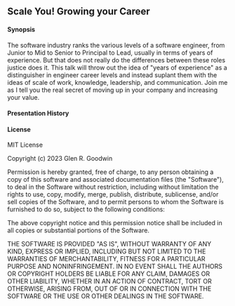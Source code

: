 ## Scale You! Growing your Career

#### Synopsis

The software industry ranks the various levels of a software engineer, from Junior to Mid to Senior to Principal to Lead, usually in terms of years of experience. But that does not really do the differences between these roles justice does it. This talk will throw out the idea of "years of experience" as a distinguisher in engineer career levels and instead suplant them with the ideas of scale of work, knowledge, leadership, and communication. Join me as I tell you the real secret of moving up in your company and increasing your value.

#### Presentation History
<!--
* CharmCityJS
  - Feb 1, 2023 @ 7:30pm (EDT)
  - By Glen R. Goodwin
  - Recording at 

#### Slides

 - In Powerpoint Format: [IntroZephjS.pptx](https://github.com/arei/talks/raw/master/IntroZephjS/IntroZephjS.pptx)
 - In Adobe PDF Format: [IntroZephjS.pdf](https://github.com/arei/talks/raw/master/IntroZephjS/IntroZephjS.pdf)

#### Example code
 - [Rating Stars Example](https://github.com/arei/talks/tree/master/IntroZephJS/example) -->

#### License

MIT License

Copyright (c) 2023 Glen R. Goodwin

Permission is hereby granted, free of charge, to any person obtaining a copy
of this software and associated documentation files (the "Software"), to deal
in the Software without restriction, including without limitation the rights
to use, copy, modify, merge, publish, distribute, sublicense, and/or sell
copies of the Software, and to permit persons to whom the Software is
furnished to do so, subject to the following conditions:

The above copyright notice and this permission notice shall be included in all
copies or substantial portions of the Software.

THE SOFTWARE IS PROVIDED "AS IS", WITHOUT WARRANTY OF ANY KIND, EXPRESS OR
IMPLIED, INCLUDING BUT NOT LIMITED TO THE WARRANTIES OF MERCHANTABILITY,
FITNESS FOR A PARTICULAR PURPOSE AND NONINFRINGEMENT. IN NO EVENT SHALL THE
AUTHORS OR COPYRIGHT HOLDERS BE LIABLE FOR ANY CLAIM, DAMAGES OR OTHER
LIABILITY, WHETHER IN AN ACTION OF CONTRACT, TORT OR OTHERWISE, ARISING FROM,
OUT OF OR IN CONNECTION WITH THE SOFTWARE OR THE USE OR OTHER DEALINGS IN THE
SOFTWARE.
